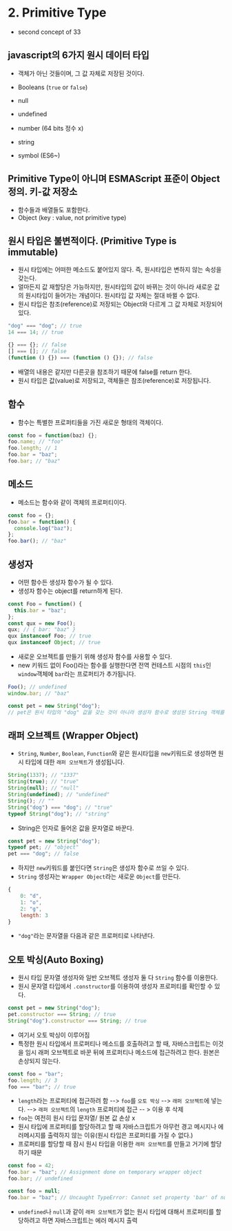 # 2. Primitive Type

- second concept of 33

## javascript의 6가지 원시 데이터 타입

- 객체가 아닌 것들이며, 그 값 자체로 저장된 것이다.

- Booleans (`true` or `false`)
- null
- undefined
- number (64 bits 정수 x)
- string
- symbol (ES6~)

## Primitive Type이 아니며 ESMAScript 표준이 Object 정의. 키-값 저장소

- 함수들과 배열들도 포함한다.
- Object (key : value, not primitive type)

## 원시 타입은 불변적이다. (Primitive Type is immutable)

- 원시 타입에는 어떠한 메소드도 붙어있지 않다. 즉, 원시타입은 변하지 않는 속성을 갖는다.
- 얼마든지 값 재할당은 가능하지만, 원시타입의 값이 바뀌는 것이 아니라 새로운 값의 원시타입이 들어가는 개념이다. 원시타입 값 자체는 절대 바뀔 수 없다.
- 원시 타입은 참조(reference)로 저장되는 Object와 다르게 그 값 자체로 저장되어 있다.

```js
"dog" === "dog"; // true
14 === 14; // true

{} === {}; // false
[] === []; // false
(function () {}) === (function () {}); // false
```

- 배열의 내용은 같지만 다른곳을 참조하기 때문에 false를 return 한다.
- 원시 타입은 값(value)로 저장되고, 객체들은 참조(reference)로 저장됩니다.

## 함수

- 함수는 특별한 프로퍼티들을 가진 새로운 형태의 객체이다.

```js
const foo = function(baz) {};
foo.name; // "foo"
foo.length; // 1
foo.bar = "baz";
foo.bar; // "baz"
```

## 메소드

- 메소드는 함수와 같이 객체의 프로퍼티이다.

```js
const foo = {};
foo.bar = function() {
  console.log("baz");
};
foo.bar(); // "baz"
```

## 생성자

- 어떤 함수든 생성자 함수가 될 수 있다.
- 생성자 함수는 object를 return하게 된다.

```js
const Foo = function() {
  this.bar = "baz";
};
const qux = new Foo();
qux; // { bar: "baz" }
qux instanceof Foo; // true
qux instanceof Object; // true
```

- 새로운 오브젝트를 만들기 위해 생성자 함수를 사용할 수 있다.
- new 키워드 없이 Foo()라는 함수를 실행한다면 전역 컨테스트 시점의 `this`인 `window`객체에 `bar`라는 프로퍼티가 추가됩니다.

```js
Foo(); // undefined
window.bar; // "baz"
```

```js
const pet = new String("dog");
// pet은 원시 타입의 "dog" 값을 갖는 것이 아니라 생성자 함수로 생성된 String 객체를 갖게 됩니다.
```

## 래퍼 오브젝트 (Wrapper Object)

- `String`, `Number`, `Boolean`, `Function`와 같은 원시타입을 `new`키워드로 생성하면 원시 타입에 대한 `래퍼 오브젝트`가 생성됩니다.

```js
String(1337); // "1337"
String(true); // "true"
String(null); // "null"
String(undefined); // "undefined"
String(); // ""
String("dog") === "dog"; // "true"
typeof String("dog"); // "string"
```

- String은 인자로 들어온 값을 문자열로 바꾼다.

```js
const pet = new String("dog");
typeof pet; // "object"
pet === "dog"; // false
```

- 하지만 `new`키워드를 붙인다면 `String`은 생성자 함수로 쓰일 수 있다.
- `String` 생성자는 `Wrapper Object`라는 새로운 `Object`를 만든다.

```js
{
    0: "d",
    1: "o",
    2: "g",
    length: 3
}
```

- `"dog"`라는 문자열을 다음과 같은 프로퍼티로 나타낸다.

## 오토 박싱(Auto Boxing)

- 원시 타입 문자열 생성자와 일반 오브젝트 생성자 둘 다 `String` 함수를 이용한다.
- 원시 문자열 타입에서 `.constructor`를 이용하여 생성자 프로퍼티를 확인할 수 있다.

```js
const pet = new String("dog");
pet.constructor === String; // true
String("dog").constructor === String; // true
```

- 여기서 오토 박싱이 이루어짐
- 특정한 원시 타입에서 프로퍼티나 메소드를 호출하려고 할 때, 자바스크립트는 이것을 임시 래퍼 오브젝트로 바꾼 뒤에 프로퍼티나 메소드에 접근하려고 한다. 원본은 손상되지 않는다.

```js
const foo = "bar";
foo.length; // 3
foo === "bar"; // true
```

- `length`라는 프로퍼티에 접근하려 함 --> `foo`를 `오토 박싱` --> `래퍼 오브젝트`에 넣는다. --> `래퍼 오브젝트`의 `length` 프로퍼티에 접근 -- > 이용 후 삭제
- `foo`는 여전히 원시 타입 문자열/ 원본 값 손상 x
- 원시 타입에 프로퍼티를 할당하려고 할 때 자바스크립트가 아무런 경고 메시지나 에러메시지를 출력하지 않는 이유(원시 타입은 프로퍼티를 가질 수 없다.)
- 프로퍼티를 할당할 때 잠시 원시 타입을 이용한 `래퍼 오브젝트`를 만들고 거기에 할당하기 때문

```js
const foo = 42;
foo.bar = "baz"; // Assignment done on temporary wrapper object
foo.bar; // undefined

const foo = null;
foo.bar = "baz"; // Uncaught TypeError: Cannot set property 'bar' of null
```

- `undefined`나 `null`과 같이 `래퍼 오브젝트`가 없는 원시 타입에 대해서 프로퍼티를 할당하려고 하면 자바스크립트는 에러 메시지 출력
